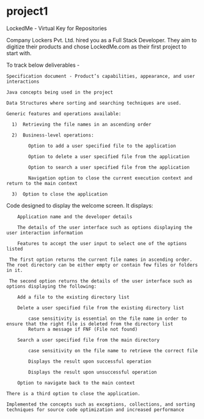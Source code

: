 # project1
LockedMe - Virtual Key for Repositories

Company Lockers Pvt. Ltd. hired you as a Full Stack Developer. They aim to digitize their products and chose LockedMe.com as their first project to start with.  

To track below deliverables - 

    Specification document - Product’s capabilities, appearance, and user interactions

    Java concepts being used in the project 

    Data Structures where sorting and searching techniques are used. 

    Generic features and operations available: 

      1)  Retrieving the file names in an ascending order

      2)  Business-level operations:

            Option to add a user specified file to the application

            Option to delete a user specified file from the application

            Option to search a user specified file from the application

            Navigation option to close the current execution context and return to the main context

      3)  Option to close the application


Code designed to display the welcome screen. It displays:

        Application name and the developer details 

        The details of the user interface such as options displaying the user interaction information 

        Features to accept the user input to select one of the options listed 

     The first option returns the current file names in ascending order. The root directory can be either empty or contain few files or folders in it.

     The second option returns the details of the user interface such as options displaying the following:

        Add a file to the existing directory list

        Delete a user specified file from the existing directory list

            case sensitivity is essential on the file name in order to ensure that the right file is deleted from the directory list
            Return a message if FNF (File not found)

        Search a user specified file from the main directory

            case sensitivity on the file name to retrieve the correct file

            Displays the result upon successful operation

            Displays the result upon unsuccessful operation

        Option to navigate back to the main context

    There is a third option to close the application.

    Implemented the concepts such as exceptions, collections, and sorting techniques for source code optimization and increased performance 

